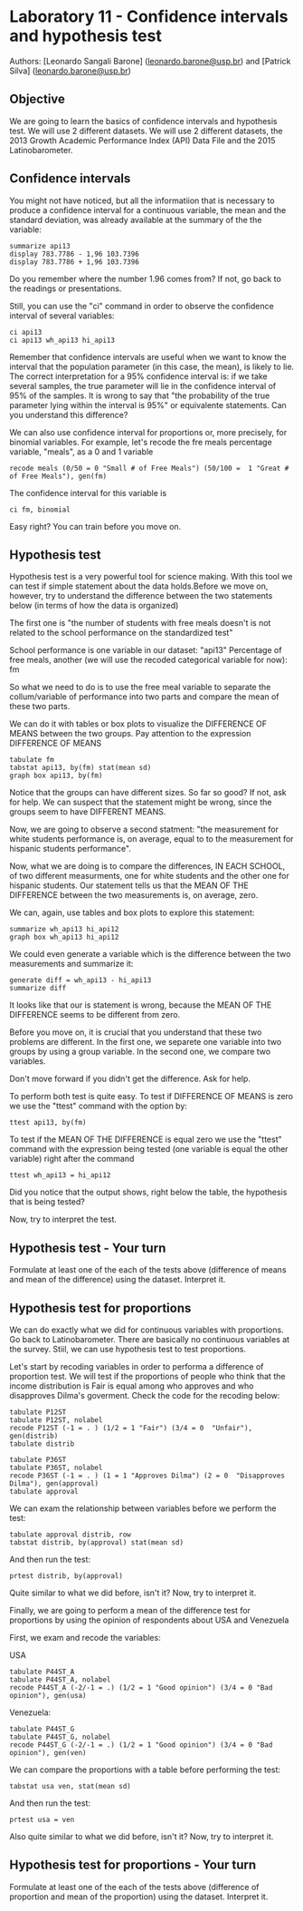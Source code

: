 # Laboratory 11 - Confidence intervals and hypothesis test

Authors: [Leonardo Sangali Barone] (leonardo.barone@usp.br) and [Patrick Silva] (leonardo.barone@usp.br)

## Objective

We are going to learn the basics of confidence intervals and hypothesis test. We will use 2 different datasets. We will use 2 different datasets, the 2013 Growth Academic Performance Index (API) Data File and the 2015 Latinobarometer.

## Confidence intervals

You might not have noticed, but all the informatiion that is necessary to produce a confidence interval for a continuous variable, the mean and the standard deviation, was already available at the summary of the the variable:

```
summarize api13
display 783.7786 - 1,96 103.7396  
display 783.7786 + 1,96 103.7396  
```

Do you remember where the number 1.96 comes from? If not, go back to the readings or presentations.

Still, you can use the "ci" command in order to observe the confidence interval of several variables:

```
ci api13
ci api13 wh_api13 hi_api13
```

Remember that confidence intervals are useful when we want to know the interval that the population parameter (in this case, the mean), is  likely to lie. The correct interpretation for a 95% confidence interval is: if we take several samples, the true parameter will lie in the confidence interval of 95% of the samples. It is wrong to say that "the probability of the true parameter lying within the interval is 95%" or equivalente statements. Can you understand this difference?

We can also use confidence interval for proportions or, more precisely, for binomial variables. For example, let's recode the fre meals percentage variable, "meals", as a 0 and 1 variable

```
recode meals (0/50 = 0 "Small # of Free Meals") (50/100 =  1 "Great # of Free Meals"), gen(fm)
```

The confidence interval for this variable is

```
ci fm, binomial 
```

Easy right? You can train before you move on.

## Hypothesis test

Hypothesis test is a very powerful tool for science making. With this tool we can test if simple statement about the data holds.Before we move on, however, try to understand the difference between the two statements below (in terms of how the data is organized)

The first one is "the number of students with free meals doesn't is not related to the school performance on the standardized test"

School performance is one variable in our dataset: "api13" Percentage of free meals, another (we will use the recoded categorical variable for now): fm

So what we need to do is to use the free meal variable to separate the collum/variable of performance into two parts and compare the mean of these two parts.

We can do it with tables or box plots to visualize the DIFFERENCE OF MEANS between the two groups. Pay attention to the expression DIFFERENCE OF MEANS

```
tabulate fm
tabstat api13, by(fm) stat(mean sd)
graph box api13, by(fm)
```

Notice that the groups can have different sizes. So far so good? If not, ask for help. We can suspect that the statement might be wrong, since the groups seem to have DIFFERENT MEANS.

Now, we are going to observe a second statment: "the measurement for white students performance is, on average, equal to to the measurement for hispanic students performance".

Now, what we are doing is to compare the differences, IN EACH SCHOOL, of two different measurments, one for white students and the other one for hispanic students. Our statement tells us that the MEAN OF THE DIFFERENCE between the two measurements is, on average, zero.

We can, again, use tables and box plots to explore this statement:

```
summarize wh_api13 hi_api12
graph box wh_api13 hi_api12
```

We could even generate a variable which is the difference between the two measurements and summarize it:

```
generate diff = wh_api13 - hi_api13
summarize diff
```

It looks like that our is statement is wrong, because the MEAN OF THE  DIFFERENCE seems to be different from zero.

Before you move on, it is crucial that you understand that these two problems are different. In the first one, we separete one variable into two groups by 
using a group variable. In the second one, we compare two variables.

Don't move forward if you didn't get the difference. Ask for help.

To perform both test is quite easy. To test if DIFFERENCE OF MEANS is zero  we use the "ttest" command with the option by:

```
ttest api13, by(fm)
```

To test if the MEAN OF THE DIFFERENCE is equal zero we use the "ttest" command with the expression being tested (one variable is equal the other variable) right after the command

```
ttest wh_api13 = hi_api12
```

Did you notice that the output shows, right below the table, the hypothesis that is being tested?

Now, try to interpret the test.

## Hypothesis test - Your turn

Formulate at least one of the each of the tests above (difference of means and mean of the difference) using the dataset. Interpret it.

## Hypothesis test for proportions

We can do exactly what we did for continuous variables with proportions. Go back to Latinobarometer. There are basically no continuous variables at the survey. Stiil, we can use hypothesis test to test proportions.

Let's start by recoding variables in order to performa a difference of proportion test. We will test if the proportions of people who think that the income distribution is Fair is equal among who approves and who disapproves Dilma's goverment. Check the code for the recoding below:

```
tabulate P12ST
tabulate P12ST, nolabel
recode P12ST (-1 = . ) (1/2 = 1 "Fair") (3/4 = 0  "Unfair"), gen(distrib)
tabulate distrib
```

```
tabulate P36ST
tabulate P36ST, nolabel
recode P36ST (-1 = . ) (1 = 1 "Approves Dilma") (2 = 0  "Disapproves Dilma"), gen(approval)
tabulate approval
```

We can exam the relationship between variables before we perform the test: 

```
tabulate approval distrib, row
tabstat distrib, by(approval) stat(mean sd)
```

And then run the test:

```
prtest distrib, by(approval)
```

Quite similar to what we did before, isn't it? Now, try to interpret it.

Finally, we are going to perform a mean of the difference test for  proportions by using the opinion of respondents about USA and Venezuela

First, we exam and recode the variables:

USA

```
tabulate P44ST_A
tabulate P44ST_A, nolabel
recode P44ST_A (-2/-1 = .) (1/2 = 1 "Good opinion") (3/4 = 0 "Bad opinion"), gen(usa)
```

Venezuela:

```
tabulate P44ST_G
tabulate P44ST_G, nolabel
recode P44ST_G (-2/-1 = .) (1/2 = 1 "Good opinion") (3/4 = 0 "Bad opinion"), gen(ven)
```

We can compare the proportions with a table before performing the test:

```
tabstat usa ven, stat(mean sd)
```

And then run the test:

```
prtest usa = ven
```

Also quite similar to what we did before, isn't it? Now, try to interpret it.

## Hypothesis test for proportions - Your turn

Formulate at least one of the each of the tests above (difference of proportion and mean of the proportion) using the dataset. Interpret it.
